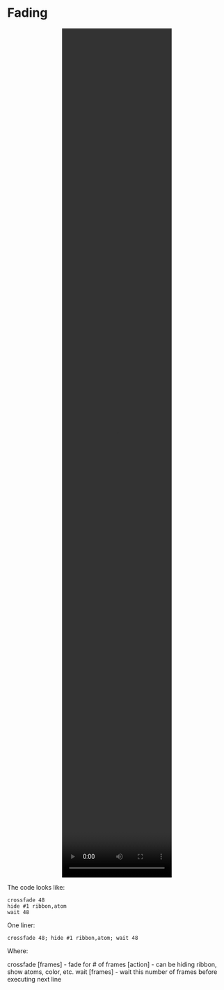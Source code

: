 # Fading

<center><video src="../../_static/chimerax_fade_cas9.mp4" width="50%" height="50%" center controls>
</video></center>




The code looks like:

```
crossfade 48
hide #1 ribbon,atom
wait 48
```

One liner:

```
crossfade 48; hide #1 ribbon,atom; wait 48
```

Where:

crossfade [frames] - fade for # of frames
[action] - can be hiding ribbon, show atoms, color, etc.
wait [frames] - wait this number of frames before executing next line


```python

```
